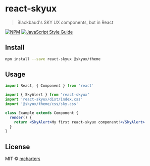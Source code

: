 # react-skyux

> Blackbaud's SKY UX components, but in React

[![NPM](https://img.shields.io/npm/v/react-skyux.svg)](https://www.npmjs.com/package/react-skyux) [![JavaScript Style Guide](https://img.shields.io/badge/code_style-standard-brightgreen.svg)](https://standardjs.com)

## Install

```bash
npm install --save react-skyux @skyux/theme
```

## Usage

```jsx
import React, { Component } from 'react'

import { SkyAlert } from 'react-skyux'
import 'react-skyux/dist/index.css'
import '@skyux/theme/css/sky.css'

class Example extends Component {
  render() {
    return <SkyAlert>My first react-skyux component!</SkyAlert>
  }
}
```

## License

MIT © [mcharters](https://github.com/mcharters)
